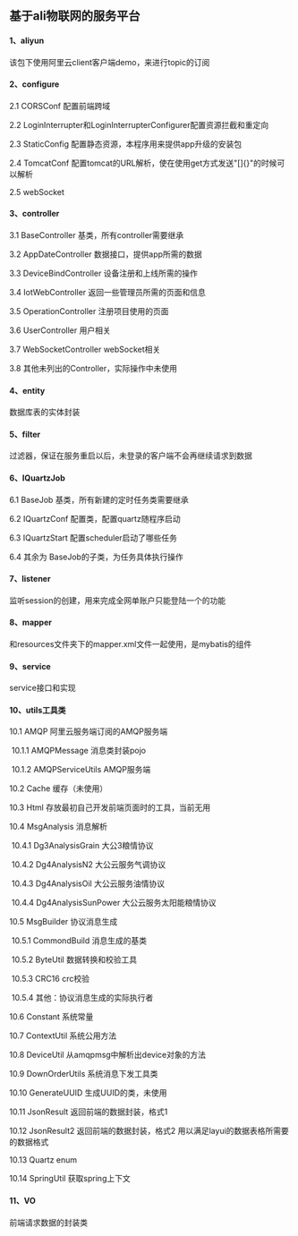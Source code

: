 ## 基于ali物联网的服务平台
####  1、aliyun      
该包下使用阿里云client客户端demo，来进行topic的订阅      

#### 2、configure   
2.1 CORSConf 配置前端跨域

2.2 LoginInterrupter和LoginInterrupterConfigurer配置资源拦截和重定向

2.3 StaticConfig 配置静态资源，本程序用来提供app升级的安装包

2.4 TomcatConf 配置tomcat的URL解析，使在使用get方式发送"[]{}"的时候可以解析

2.5 webSocket

#### 3、controller  

3.1 BaseController 基类，所有controller需要继承

3.2 AppDateController 数据接口，提供app所需的数据

3.3 DeviceBindController 设备注册和上线所需的操作

3.4 IotWebController 返回一些管理员所需的页面和信息

3.5 OperationController 注册项目使用的页面

3.6 UserController 用户相关

3.7 WebSocketController webSocket相关

3.8 其他未列出的Controller，实际操作中未使用

#### 4、entity

数据库表的实体封装

#### 5、filter

过滤器，保证在服务重启以后，未登录的客户端不会再继续请求到数据

#### 6、IQuartzJob

6.1 BaseJob 基类，所有新建的定时任务类需要继承

6.2 IQuartzConf 配置类，配置quartz随程序启动

6.3 IQuartzStart 配置scheduler启动了哪些任务

6.4 其余为 BaseJob的子类，为任务具体执行操作

#### 7、listener

监听session的创建，用来完成全网单账户只能登陆一个的功能

#### 8、mapper

和resources文件夹下的mapper.xml文件一起使用，是mybatis的组件

#### 9、service

service接口和实现

#### 10、utils工具类

10.1 AMQP 阿里云服务端订阅的AMQP服务端

​	10.1.1 AMQPMessage 消息类封装pojo

​	10.1.2 AMQPServiceUtils AMQP服务端

10.2 Cache 缓存（未使用）

10.3 Html 存放最初自己开发前端页面时的工具，当前无用

10.4 MsgAnalysis 消息解析

​	10.4.1 Dg3AnalysisGrain 大公3粮情协议

​	10.4.2 Dg4AnalysisN2 大公云服务气调协议

​	10.4.3 Dg4AnalysisOil 大公云服务油情协议

​	10.4.4 Dg4AnalysisSunPower 大公云服务太阳能粮情协议

10.5 MsgBuilder 协议消息生成

​	10.5.1 CommondBuild 消息生成的基类

​	10.5.2 ByteUtil 数据转换和校验工具

​	10.5.3 CRC16 crc校验

​	10.5.4 其他：协议消息生成的实际执行者

10.6 Constant 系统常量

10.7 ContextUtil 系统公用方法

10.8 DeviceUtil 从amqpmsg中解析出device对象的方法

10.9 DownOrderUtils 系统消息下发工具类

10.10 GenerateUUID 生成UUID的类，未使用

10.11 JsonResult 返回前端的数据封装，格式1

10.12 JsonResult2 返回前端的数据封装，格式2 用以满足layui的数据表格所需要的数据格式

10.13 Quartz enum

10.14 SpringUtil 获取spring上下文

#### 11、VO

前端请求数据的封装类